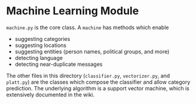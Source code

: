 Machine Learning Module
====

`machine.py` is the core class. A `machine` has methods which enable

- suggesting categories
- suggesting locations
- suggesting entities (person names, political groups, and more)
- detecting language
- detecting near-duplicate messages

The other files in this directory (`classifier.py`, `vectorizer.py`, and `platt.py`) are the classes which compose the classifier and allow category prediction. The underlying algorithm is a support vector machine, which is extensively documented in the wiki.